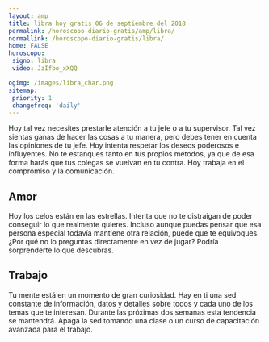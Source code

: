 ```yaml
---
layout: amp
title: libra hoy gratis 06 de septiembre del 2018 
permalink: /horoscopo-diario-gratis/amp/libra/
normallink: /horoscopo-diario-gratis/libra/
home: FALSE
horoscopo:
 signo: libra
 video: JzIfbo_xXQQ

ogimg: /images/libra_char.png
sitemap:
 priority: 1
 changefreq: 'daily'
---
```



Hoy tal vez necesites prestarle atención a tu jefe o a tu supervisor. Tal vez sientas ganas de hacer las cosas a tu manera, pero debes tener en cuenta las opiniones de tu jefe. Hoy intenta respetar los deseos poderosos e influyentes. No te estanques tanto en tus propios métodos, ya que de esa forma harás que tus colegas se vuelvan en tu contra. Hoy trabaja en el compromiso y la comunicación.

## Amor

Hoy los celos están en las estrellas. Intenta que no te distraigan de poder conseguir lo que realmente quieres. Incluso aunque puedas pensar que esa persona especial todavía mantiene otra relación, puede que te equivoques. ¿Por qué no lo preguntas directamente en vez de jugar? Podría sorprenderte lo que descubras.

## Trabajo

Tu mente está en un momento de gran curiosidad. Hay en ti una sed constante de información, datos y detalles sobre todos y cada uno de los temas que te interesan. Durante las próximas dos semanas esta tendencia se mantendrá. Apaga la sed tomando una clase o un curso de capacitación avanzada para el trabajo.